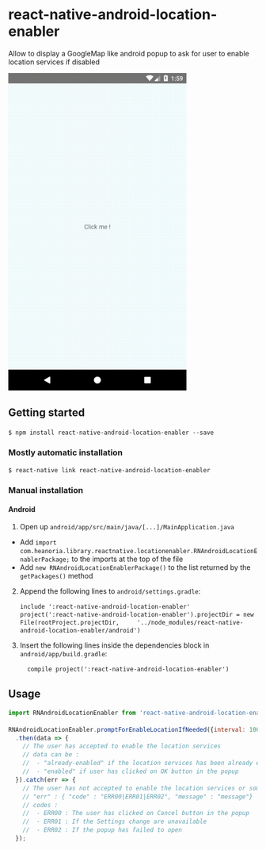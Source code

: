 
# react-native-android-location-enabler

Allow to display a GoogleMap like android popup to ask for user to enable location services if disabled

<img src="assets/android-enabler.gif" width="360" alt="See in action" title="See component in action !" >

## Getting started

`$ npm install react-native-android-location-enabler --save`

### Mostly automatic installation

`$ react-native link react-native-android-location-enabler`

### Manual installation

#### Android

1. Open up `android/app/src/main/java/[...]/MainApplication.java`
  - Add `import com.heanoria.library.reactnative.locationenabler.RNAndroidLocationEnablerPackage;` to the imports at the top of the file
  - Add `new RNAndroidLocationEnablerPackage()` to the list returned by the `getPackages()` method
2. Append the following lines to `android/settings.gradle`:
  	```
  	include ':react-native-android-location-enabler'
  	project(':react-native-android-location-enabler').projectDir = new File(rootProject.projectDir, 	'../node_modules/react-native-android-location-enabler/android')
  	```
3. Insert the following lines inside the dependencies block in `android/app/build.gradle`:
  	```
      compile project(':react-native-android-location-enabler')
  	```

## Usage
```javascript
import RNAndroidLocationEnabler from 'react-native-android-location-enabler';

RNAndroidLocationEnabler.promptForEnableLocationIfNeeded({interval: 10000, fastInterval: 5000})
  .then(data => {
    // The user has accepted to enable the location services
    // data can be :
    //  - "already-enabled" if the location services has been already enabled
    //  - "enabled" if user has clicked on OK button in the popup
  }).catch(err => {
    // The user has not accepted to enable the location services or something went wrong during the process
    // "err" : { "code" : "ERR00|ERR01|ERR02", "message" : "message"}
    // codes : 
    //  - ERR00 : The user has clicked on Cancel button in the popup
    //  - ERR01 : If the Settings change are unavailable
    //  - ERR02 : If the popup has failed to open
  });
```
  
